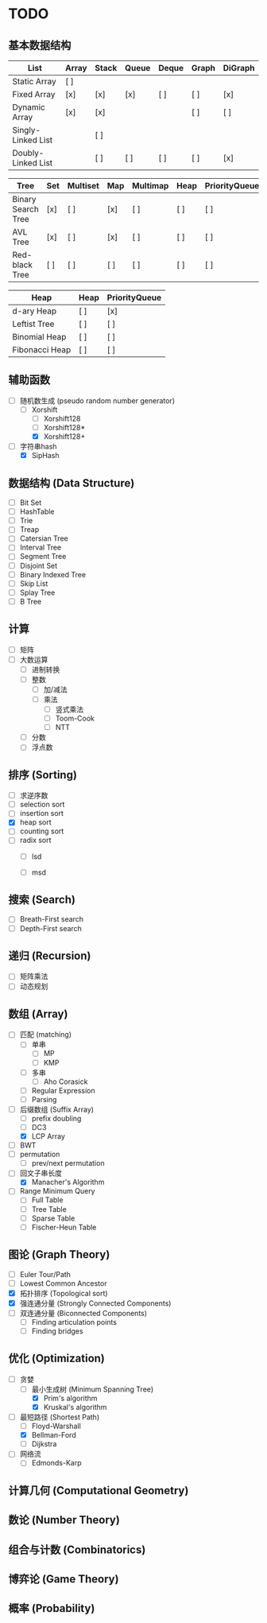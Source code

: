 # TODO

## 基本数据结构

| List               | Array | Stack | Queue | Deque | Graph | DiGraph |
| ------------------ | ----- | ----- | ----- | ----- | ----- | ------- |
| Static Array       |  [ ]  |       |       |       |       |         |
| Fixed Array        |  [x]  |  [x]  |  [x]  |  [ ]  |  [ ]  |   [x]   |
| Dynamic Array      |  [x]  |  [x]  |       |       |  [ ]  |   [ ]   |
| Singly-Linked List |       |  [ ]  |       |       |       |         |
| Doubly-Linked List |       |  [ ]  |  [ ]  |  [ ]  |  [ ]  |   [x]   |

| Tree               | Set | Multiset | Map | Multimap | Heap | PriorityQueue | PriorityDeque |
| ------------------ | --- | -------- | --- | -------- | ---- | ------------- | ------------- |
| Binary Search Tree | [x] |   [ ]    | [x] |   [ ]    |  [ ] |      [ ]      |      [ ]      | 
| AVL Tree           | [x] |   [ ]    | [x] |   [ ]    |  [ ] |      [ ]      |      [ ]      |
| Red-black Tree     | [ ] |   [ ]    | [ ] |   [ ]    |  [ ] |      [ ]      |      [ ]      |

| Heap               | Heap | PriorityQueue |
| ------------------ | ---- | ------------- |
| d-ary Heap         |  [ ] |      [x]      |
| Leftist Tree       |  [ ] |      [ ]      |
| Binomial Heap      |  [ ] |      [ ]      |
| Fibonacci Heap     |  [ ] |      [ ]      |

## 辅助函数

- [ ] 随机数生成 (pseudo random number generator)
  - [ ] Xorshift
    - [ ] Xorshift128
    - [ ] Xorshift128*
    - [x] Xorshift128+
- [ ] 字符串hash
  - [x] SipHash

## 数据结构 (Data Structure)

- [ ] Bit Set
- [ ] HashTable
- [ ] Trie
- [ ] Treap
- [ ] Catersian Tree
- [ ] Interval Tree
- [ ] Segment Tree
- [ ] Disjoint Set
- [ ] Binary Indexed Tree
- [ ] Skip List
- [ ] Splay Tree
- [ ] B Tree

## 计算

- [ ] 矩阵
- [ ] 大数运算
  - [ ] 进制转换
  - [ ] 整数
    - [ ] 加/减法
    - [ ] 乘法
      - [ ] 竖式乘法
      - [ ] Toom-Cook
      - [ ] NTT
  - [ ] 分数
  - [ ] 浮点数

## 排序 (Sorting)

- [ ] 求逆序数
- [ ] selection sort
- [ ] insertion sort
- [x] heap sort
- [ ] counting sort
- [ ] radix sort
  - [ ] lsd
  - [ ] msd


## 搜索 (Search)

- [ ] Breath-First search
- [ ] Depth-First search

## 递归 (Recursion)

- [ ] 矩阵乘法
- [ ] 动态规划

## 数组 (Array)

- [ ] 匹配 (matching)
  - [ ] 单串
    - [ ] MP
    - [ ] KMP
  - [ ] 多串
    - [ ] Aho Corasick
  - [ ] Regular Expression
  - [ ] Parsing
- [ ] 后缀数组 (Suffix Array)
  - [ ] prefix doubling
  - [ ] DC3
  - [x] LCP Array
- [ ] BWT
- [ ] permutation
  - [ ] prev/next permutation
- [ ] 回文子串长度
  - [x] Manacher's Algorithm
- [ ] Range Minimum Query
  - [ ] Full Table
  - [ ] Tree Table
  - [ ] Sparse Table
  - [ ] Fischer-Heun Table

## 图论 (Graph Theory)

- [ ] Euler Tour/Path
- [ ] Lowest Common Ancestor
- [x] 拓扑排序 (Topological sort)
- [x] 强连通分量 (Strongly Connected Components)
- [ ] 双连通分量 (Biconnected Components)
  - [ ] Finding articulation points
  - [ ] Finding bridges

## 优化 (Optimization)

- [ ] 贪婪
  - [ ] 最小生成树 (Minimum Spanning Tree)
    - [x] Prim's algorithm
    - [x] Kruskal's algorithm
- [ ] 最短路径 (Shortest Path)
  - [ ] Floyd-Warshall
  - [x] Bellman-Ford
  - [ ] Dijkstra
- [ ] 网络流
  - [ ] Edmonds-Karp

## 计算几何 (Computational Geometry)

## 数论 (Number Theory)

## 组合与计数 (Combinatorics)

## 博弈论 (Game Theory)

## 概率 (Probability)
